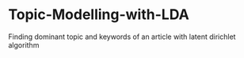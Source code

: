 # Topic-Modelling-with-LDA
Finding dominant topic and keywords of an article with latent dirichlet algorithm
